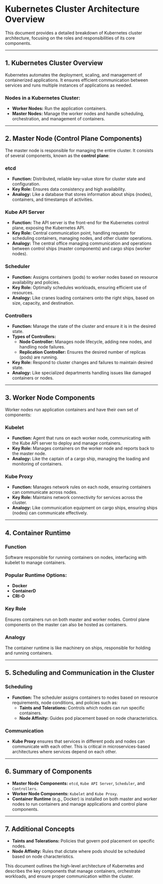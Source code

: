 # **Kubernetes Cluster Architecture Overview**

This document provides a detailed breakdown of Kubernetes cluster architecture, focusing on the roles and responsibilities of its core components.

---

## **1. Kubernetes Cluster Overview**

Kubernetes automates the deployment, scaling, and management of containerized applications. It ensures efficient communication between services and runs multiple instances of applications as needed.

### **Nodes in a Kubernetes Cluster:**
- **Worker Nodes:** Run the application containers.
- **Master Nodes:** Manage the worker nodes and handle scheduling, orchestration, and management of containers.

---

## **2. Master Node (Control Plane Components)**

The master node is responsible for managing the entire cluster. It consists of several components, known as the **control plane**:

### **etcd**
- **Function:** Distributed, reliable key-value store for cluster state and configuration.
- **Key Role:** Ensures data consistency and high availability.
- **Analogy:** Like a database that stores information about ships (nodes), containers, and timestamps of activities.

### **Kube API Server**
- **Function:** The API server is the front-end for the Kubernetes control plane, exposing the Kubernetes API.
- **Key Role:** Central communication point, handling requests for scheduling containers, managing nodes, and other cluster operations.
- **Analogy:** The central office managing communication and operations between control ships (master components) and cargo ships (worker nodes).

### **Scheduler**
- **Function:** Assigns containers (pods) to worker nodes based on resource availability and policies.
- **Key Role:** Optimally schedules workloads, ensuring efficient use of resources.
- **Analogy:** Like cranes loading containers onto the right ships, based on size, capacity, and destination.

### **Controllers**
- **Function:** Manage the state of the cluster and ensure it is in the desired state.
- **Types of Controllers:**
  - **Node Controller:** Manages node lifecycle, adding new nodes, and handling node failures.
  - **Replication Controller:** Ensures the desired number of replicas (pods) are running.
- **Key Role:** Respond to cluster changes and failures to maintain desired state.
- **Analogy:** Like specialized departments handling issues like damaged containers or nodes.

---

## **3. Worker Node Components**

Worker nodes run application containers and have their own set of components:

### **Kubelet**
- **Function:** Agent that runs on each worker node, communicating with the Kube API server to deploy and manage containers.
- **Key Role:** Manages containers on the worker node and reports back to the master node.
- **Analogy:** Like the captain of a cargo ship, managing the loading and monitoring of containers.

### **Kube Proxy**
- **Function:** Manages network rules on each node, ensuring containers can communicate across nodes.
- **Key Role:** Maintains network connectivity for services across the cluster.
- **Analogy:** Like communication equipment on cargo ships, ensuring ships (nodes) can communicate effectively.

---

## **4. Container Runtime**

### **Function**
Software responsible for running containers on nodes, interfacing with kubelet to manage containers.

### **Popular Runtime Options:**
- **Docker**
- **ContainerD**
- **CRI-O**

### **Key Role**
Ensures containers run on both master and worker nodes. Control plane components on the master can also be hosted as containers.

### **Analogy**
The container runtime is like machinery on ships, responsible for holding and running containers.

---

## **5. Scheduling and Communication in the Cluster**

### **Scheduling**
- **Function:** The scheduler assigns containers to nodes based on resource requirements, node conditions, and policies such as:
  - **Taints and Tolerations:** Controls which nodes can run specific containers.
  - **Node Affinity:** Guides pod placement based on node characteristics.

### **Communication**
- **Kube Proxy** ensures that services in different pods and nodes can communicate with each other. This is critical in microservices-based architectures where services depend on each other.

---

## **6. Summary of Components**

- **Master Node Components:** `etcd`, `Kube API Server`, `Scheduler`, and `Controllers`.
- **Worker Node Components:** `Kubelet` and `Kube Proxy`.
- **Container Runtime** (e.g., Docker) is installed on both master and worker nodes to run containers and manage applications and control plane components.

---

## **7. Additional Concepts**
- **Taints and Tolerations:** Policies that govern pod placement on specific nodes.
- **Node Affinity:** Rules that dictate where pods should be scheduled based on node characteristics.

This document outlines the high-level architecture of Kubernetes and describes the key components that manage containers, orchestrate workloads, and ensure proper communication within the cluster.
